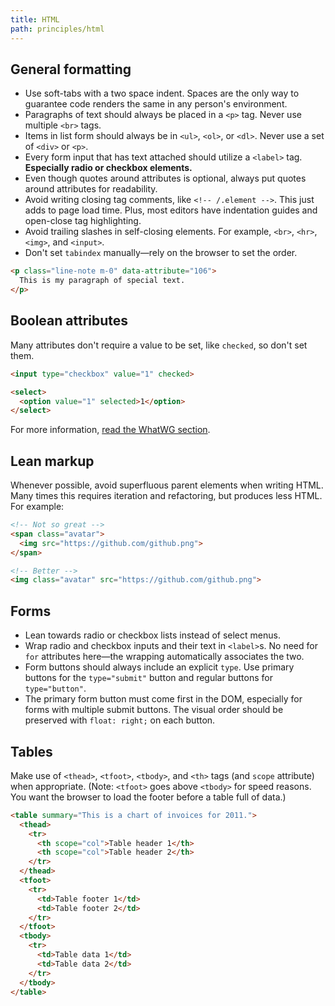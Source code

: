 ```yaml
---
title: HTML
path: principles/html
---
```




## General formatting

* Use soft-tabs with a two space indent. Spaces are the only way to guarantee code renders the same in any person's environment.
* Paragraphs of text should always be placed in a `<p>` tag. Never use multiple `<br>` tags.
* Items in list form should always be in `<ul>`, `<ol>`, or `<dl>`. Never use a set of `<div>` or `<p>`.
* Every form input that has text attached should utilize a `<label>` tag. **Especially radio or checkbox elements.**
* Even though quotes around attributes is optional, always put quotes around attributes for readability.
* Avoid writing closing tag comments, like `<!-- /.element -->`. This just adds to page load time. Plus, most editors have indentation guides and open-close tag highlighting.
* Avoid trailing slashes in self-closing elements. For example, `<br>`, `<hr>`, `<img>`, and `<input>`.
* Don't set `tabindex` manually—rely on the browser to set the order.

```html inert=true
<p class="line-note m-0" data-attribute="106">
  This is my paragraph of special text.
</p>
```

## Boolean attributes

Many attributes don't require a value to be set, like `checked`, so don't set them.

```html inert=true
<input type="checkbox" value="1" checked>

<select>
  <option value="1" selected>1</option>
</select>
```

For more information, [read the WhatWG section](http://www.whatwg.org/specs/web-apps/current-work/multipage/common-microsyntaxes.html#boolean-attributes).

## Lean markup

Whenever possible, avoid superfluous parent elements when writing HTML. Many times this requires iteration and refactoring, but produces less HTML. For example:

```html inert=true
<!-- Not so great -->
<span class="avatar">
  <img src="https://github.com/github.png">
</span>

<!-- Better -->
<img class="avatar" src="https://github.com/github.png">
```

## Forms

* Lean towards radio or checkbox lists instead of select menus.
* Wrap radio and checkbox inputs and their text in `<label>`s. No need for `for` attributes here—the wrapping automatically associates the two.
* Form buttons should always include an explicit `type`. Use primary buttons for the `type="submit"` button and regular buttons for `type="button"`.
* The primary form button must come first in the DOM, especially for forms with multiple submit buttons. The visual order should be preserved with `float: right;` on each button.

## Tables

Make use of `<thead>`, `<tfoot>`, `<tbody>`, and `<th>` tags (and `scope` attribute) when appropriate. (Note: `<tfoot>` goes above `<tbody>` for speed reasons. You want the browser to load the footer before a table full of data.)

```html inert=true
<table summary="This is a chart of invoices for 2011.">
  <thead>
    <tr>
      <th scope="col">Table header 1</th>
      <th scope="col">Table header 2</th>
    </tr>
  </thead>
  <tfoot>
    <tr>
      <td>Table footer 1</td>
      <td>Table footer 2</td>
    </tr>
  </tfoot>
  <tbody>
    <tr>
      <td>Table data 1</td>
      <td>Table data 2</td>
    </tr>
  </tbody>
</table>
```
